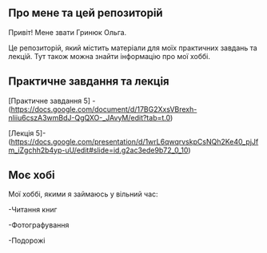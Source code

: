 ## Про мене та цей репозиторій
Привіт! Мене звати Гринюк Ольга.

Це репозиторій, який містить матеріали для моїх практичних завдань та лекцій. Тут також можна знайти інформацію про мої хоббі.

## Практичне завдання та лекція
[Практичне завдання 5] - (https://docs.google.com/document/d/17BG2XxsVBrexh-nliiu6cszA3wmBdJ-QgQXO-_JAvyM/edit?tab=t.0)

[Лекція 5]- (https://docs.google.com/presentation/d/1wrL6qwqrvskpCsNQh2Ke40_pjJfm_iZgchh2b4yp-uU/edit#slide=id.g2ac3ede9b72_0_10)

## Моє хобі
Мої хоббі, якими я займаюсь у вільний час:

-Читання книг

-Фотографування

-Подорожі

